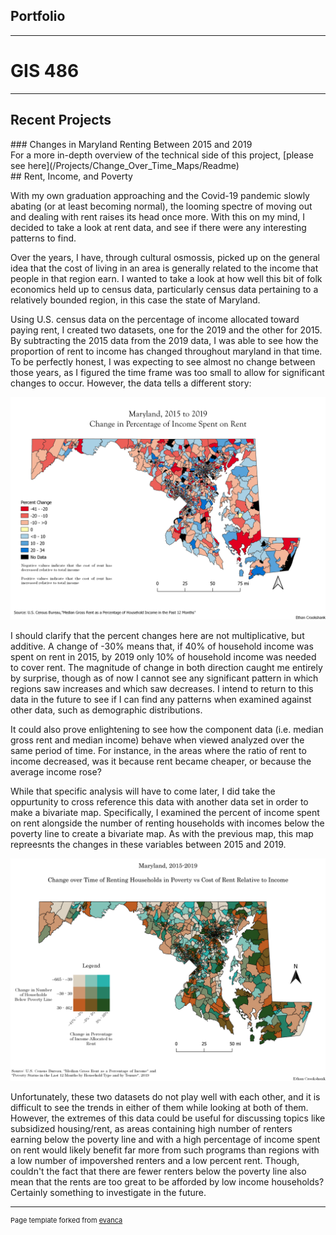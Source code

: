 ## Portfolio

---


<link type="text/css" rel="stylesheet" href="/style.css" />

# GIS 486 

---



## Recent Projects



<div class = "text-green">
### Changes in Maryland Renting Between 2015 and 2019
</div>
For a more in-depth overview of the technical side of this project, [please see here](/Projects/Change_Over_Time_Maps/Readme)

<div class = "text-green">
## Rent, Income, and Poverty
</div>


With my own graduation approaching and the Covid-19 pandemic slowly abating (or at least becoming normal), the looming spectre of moving out and dealing with rent raises its head once more. With this on my mind, I decided to take a look at rent data, and see if there were any interesting patterns to find. 

Over the years, I have, through cultural osmossis, picked up on the general idea that the cost of living in an area is generally related to the income that people in that region earn. I wanted to take a look at how well this bit of folk economics held up to census data, particularly census data pertaining to a relatively bounded region, in this case the state of Maryland.

Using U.S. census data on the percentage of income allocated toward paying rent, I created two datasets, one for the 2019 and the other for 2015. By subtracting the 2015 data from the 2019 data, I was able to see how the proportion of rent to income has changed throughout maryland in that time. To be perfectly honest, I was expecting to see almost no change between those years, as I figured the time frame was too small to allow for significant changes to occur. However, the data tells a different story:

[<img src="Projects/Change_Over_Time_Maps/Map_Images/Rent_Change_Over_Time_Map.png?raw=true"/>](/Projects/Change_Over_Time_Maps/Map_PDFs/Rent_Change_Over_Time_Map.pdf)

I should clarify that the percent changes here are not multiplicative, but additive. A change of -30% means that, if 40% of household income was spent on rent in 2015, by 2019 only 10% of household income was needed to cover rent. The magnitude of change in both direction caught me entirely by surprise, though as of now I cannot see any significant pattern in which regions saw increases and which saw decreases. I intend to return to this data in the future to see if I can find any patterns when examined against other data, such as demographic distributions. 

It could also prove enlightening to see how the component data (i.e. median gross rent and median income) behave when viewed analyzed over the same period of time. For instance, in the areas where the ratio of rent to income decreased, was it because rent became cheaper, or because the average income rose? 

While that specific analysis will have to come later, I did take the oppurtunity to cross reference this data with another data set in order to make a bivariate map. Specifically, I examined the percent of income spent on rent alongside the number of renting households with incomes below the poverty line to create a bivariate map. As with the previous map, this map repreesnts the changes in these variables between 2015 and 2019.

[<img src="Projects/Change_Over_Time_Maps/Map_Images/Bivariate_Rent_Map.png?raw=true"/>](/Projects/Change_Over_Time_Maps/Map_PDFs/Bivariate_Rent_Map.pdf)

Unfortunately, these two datasets do not play well with each other, and it is difficult to see the trends in either of them while looking at both of them. However, the extremes of this data could be useful for discussing topics like subsidized housing/rent, as areas containing high number of renters earning below the poverty line and with a high percentage of income spent on rent would likely benefit far more from such programs than regions with a low number of impovershed renters and a low percent rent. Though, couldn't the fact that there are fewer renters below the poverty line also mean that the rents are too great to be afforded by low income households? Certainly something to investigate in the future.


---
<p style="font-size:11px">Page template forked from <a href="https://github.com/evanca/quick-portfolio">evanca</a></p>
<!-- Remove above link if you don't want to attibute -->
